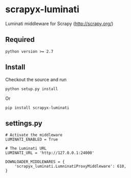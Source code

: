 # scrapyx-luminati

Luminati middleware for Scrapy (http://scrapy.org/)

Required
--------

    python version >= 2.7


Install
--------

Checkout the source and run

    python setup.py install

Or

    pip install scrapyx-luminati


settings.py
-----------

    # Activate the middleware
    LUMINATI_ENABLED = True
    
    # The Luminati URL
    LUMINATI_URL = 'http://127.0.0.1:24000'

    DOWNLOADER_MIDDLEWARES = {
        'scrapyx_luminati.LumninatiProxyMiddleware': 610,
    }
